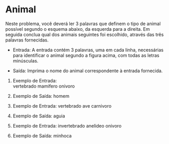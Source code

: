 # Animal

Neste problema, você deverá ler 3 palavras que definem o tipo de animal possível segundo o esquema abaixo, da esquerda para a direita.  Em seguida conclua qual dos animais seguintes foi escolhido, através das três palavras fornecidas.

- Entrada:
A entrada contém 3 palavras, uma em cada linha, necessárias para identificar o animal segundo a figura acima, com todas as letras minúsculas.

- Saída:
Imprima o nome do animal correspondente à entrada fornecida.
 
1. Exemplo de Entrada:	
vertebrado
mamifero
onivoro
1. Exemplo de Saída:
homem

2. Exemplo de Entrada:
vertebrado
ave
carnivoro
2. Exemplo de Saída:
aguia

3. Exemplo de Entrada:
invertebrado
anelideo
onivoro
3. Exemplo de Saída:
minhoca
